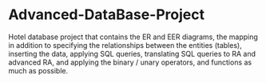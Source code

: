 # Advanced-DataBase-Project
Hotel database project that contains the ER and EER diagrams, the mapping in addition to specifying the relationships between the entities (tables), inserting the data,  applying SQL queries,  translating SQL queries to RA and advanced RA, and applying the binary / unary operators, and functions as much as possible.
